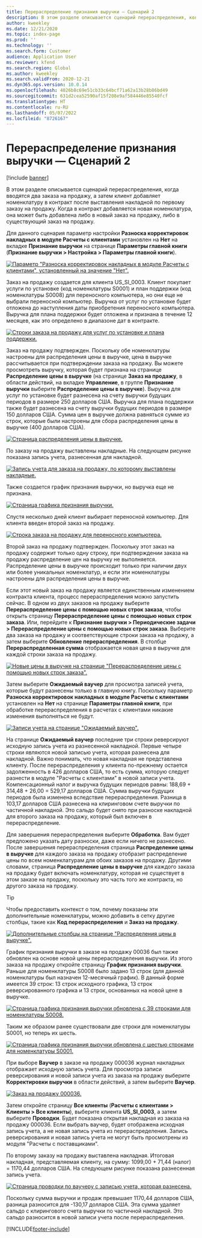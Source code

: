 ```yaml
---
title: Перераспределение признания выручки — Сценарий 2
description: В этом разделе описывается сценарий перераспределения, когда вводятся два заказа на продажу, а затем клиент добавляет номенклатуру в контракт после выставления накладной по первому заказу на продажу. Когда в контракт добавляется новая номенклатура, она может быть добавлена либо в новый заказ на продажу, либо в существующий заказ на продажу.
author: kweekley
ms.date: 12/21/2020
ms.topic: index-page
ms.prod: ''
ms.technology: ''
ms.search.form: Customer
audience: Application User
ms.reviewer: kfend
ms.search.region: Global
ms.author: kweekley
ms.search.validFrom: 2020-12-21
ms.dyn365.ops.version: 10.0.14
ms.openlocfilehash: 4026b8c69e51cb33c64bcf71a62a13b28b86bd49
ms.sourcegitcommit: 631d2cea52590af15f208e9af584446e85540fcf
ms.translationtype: HT
ms.contentlocale: ru-RU
ms.lasthandoff: 05/07/2022
ms.locfileid: "8726167"
---
```

# <a name="revenue-recognition-reallocation--scenario-2"></a>Перераспределение признания выручки — Сценарий 2

[!include [banner](../includes/banner.md)]

В этом разделе описывается сценарий перераспределения, когда вводятся два заказа на продажу, а затем клиент добавляет номенклатуру в контракт после выставления накладной по первому заказу на продажу. Когда в контракт добавляется новая номенклатура, она может быть добавлена либо в новый заказ на продажу, либо в существующий заказ на продажу.

Для данного сценария параметр настройки **Разноска корректировок накладных в модуле Расчеты с клиентами** установлен на **Нет** на вкладке **Признание выручки** на странице **Параметры главной книги** (**Признание выручки \> Настройка \> Параметры главной книги**).

[![Параметр "Разноска корректировок накладных в модуле Расчеты с клиентами", установленный на значение "Нет".](./media/12_rev-rec-scenarios.png)](./media/12_rev-rec-scenarios.png)

Заказ на продажу создается для клиента US\_SI\_0003. Клиент покупает услуги по установке (код номенклатуры S0001) и план поддержки (код номенклатуры S0008) для переносного компьютера, но они еще не выбрали переносной компьютер. Выручка от услуг по установке будет отложена до наступления даты приобретения переносного компьютера. Выручка для плана поддержки будет отложена и признана в течение 12 месяцев, как это определено в диапазоне дат в контракте.

[![Строки заказа на продажу для услуг по установке и плана поддержки.](./media/13_rev-rec-scenarios.png)](./media/13_rev-rec-scenarios.png)

Заказ на продажу подтвержден. Поскольку обе номенклатуры настроены для распределения цены в выручке, цена в выручке рассчитывается при подтверждении заказа на продажу. Вы можете просмотреть выручку, которая будет признана на странице **Распределение цены в выручке** (на странице **Заказ на продажу**, в области действий, на вкладке **Управление**, в группе **Признание выручки** выберите **Распределение цены в выручке**). Выручка для услуг по установке будет разнесена на счету выручки будущих периодов в размере 250 долларов США. Выручка для плана поддержки также будет разнесена на счету выручки будущих периодов в размере 150 долларов США. Сумма цен в выручке должна равняться сумме из строк, которые были настроены для сбора распределения цены в выручке (400 долларов США).

[![Страница распределения цены в выручке.](./media/14_rev-rec-scenarios.png)](./media/14_rev-rec-scenarios.png)

По заказу на продажу выставлены накладные. На следующем рисунке показана запись учета, разнесенная для накладной.

[![Запись учета для заказа на продажу, по которому выставлены накладные.](./media/15_rev-rec-scenarios.png)](./media/15_rev-rec-scenarios.png)

Также создается график признания выручки, но выручка еще не признана.

[![Страница графика признания выручки.](./media/16_rev-rec-scenarios.png)](./media/16_rev-rec-scenarios.png)

Спустя несколько дней клиент выбирает переносной компьютер. Для клиента введен второй заказ на продажу.

[![Строка заказа на продажу для переносного компьютера.](./media/17_rev-rec-scenarios.png)](./media/17_rev-rec-scenarios.png)

Второй заказ на продажу подтвержден. Поскольку этот заказ на продажу содержит только одну строку, при подтверждении заказа на продажу распределение цен на выручку не выполняется. Распределение цены в выручке происходит только при наличии двух или более уникальных номенклатур, и если эти номенклатуры настроены для распределения цены в выручке.

Если этот новый заказ на продажу является единственным изменением контракта клиента, процесс перераспределения можно запустить сейчас. В одном из двух заказов на продажу выберите **Перераспределение цены с помощью новых строк заказа**, чтобы открыть страницу **Перераспределение цены с помощью новых строк заказа**. Или, перейдите к **Признание выручки \> Периодические задачи \> Перераспределение цены с помощью новых строк заказа**. Выберите два заказа на продажу и соответствующие строки заказа на продажу, а затем выберите **Обновление перераспределения**. В столбце **Перераспределенная сумма** отображается новая цена в выручке для каждой строки заказа на продажу.

[![Новые цены в выручке на странице "Перераспределение цены с помощью новых строк заказа".](./media/18_rev-rec-scenarios.png)](./media/18_rev-rec-scenarios.png)

Затем выберите **Ожидаемый ваучер** для просмотра записей учета, которые будут разнесены только в главную книгу. Поскольку параметр **Разноска корректировок накладных в модуле Расчеты с клиентами** установлен на **Нет** на странице **Параметры главной книги**, при обработке перераспределения в расчетах с клиентами никакие изменения выполняться не будут.

[![Записи учета на странице "Ожидаемый ваучер".](./media/19_rev-rec-scenarios.png)](./media/19_rev-rec-scenarios.png)

На странице **Ожидаемый ваучер** последние три строки реверсируют исходную запись учета из разнесенной накладной. Первые четыре строки являются новой записью учета, которая разнесена для накладной. Важно понимать, что новая накладная не представлена клиенту. После перераспределения у клиента по-прежнему остается задолженность в 426 долларов США, то есть сумма, которую следует разнести в модуле "Расчеты с клиентами" в новой записи учета. Компенсационный налог и выручка будущих периодов равны: 188,69 + 314,48 + 26,00 = 529,17 долларов США. Сумма выручки будущих периодов была изменена вследствие перераспределения. Разница в 103,17 долларов США разнесена на клиринговом счете выручки по частичной накладной. Это сальдо будет снято при разноске накладной для второго заказа на продажу, который был включен в перераспределение.

Для завершения перераспределения выберите **Обработка**. Вам будет предложено указать дату разноски, даже если ничего не разнесено. После завершения перераспределения страница **Распределение цены в выручке** для каждого заказа на продажу отобразит распределение цены по всем номенклатурам для обоих заказов на продажу. Другими словами, страница **Распределение цены в выручке** для каждого заказа на продажу будет включать номенклатуру, которая не существует в этом заказе на продажу, поскольку это часть того же контракта, но другого заказа на продажу.

> [!TIP]
> Чтобы предоставить контекст о том, почему показаны эти дополнительные номенклатуры, можно добавить в сетку другие столбцы, такие как **Код перераспределения** и **Заказ на продажу**.
> 
> [![Дополнительные столбцы на странице "Распределения цены в выручке".](./media/20_rev-rec-scenarios.png)](./media/20_rev-rec-scenarios.png)

График признания выручки в заказе на продажу 00036 был также обновлен на основе новой цены перераспределения выручки. Из этого заказа на продажу откройте страницу **График признания выручки**. Раньше для номенклатуры S0008 было задано 13 строк (для данной номенклатуры был назначен 12-месячный график). В данный форме имеется 39 строк: 13 строк исходного графика, 13 строк реверсированного графика и 13 строк, основанных на новой цене в выручке.

[![Страница графика признания выручки обновлена с 39 строками для номенклатуры S0008.](./media/21_rev-rec-scenarios.png)](./media/21_rev-rec-scenarios.png)

Таким же образом ранее существовали две строки для номенклатуры S0001, но теперь их шесть.

[![Страница графика признания выручки обновлена с шестью строками для номенклатуры S0001.](./media/22_rev-rec-scenarios.png)](./media/22_rev-rec-scenarios.png)

При выборе **Ваучер** в заказе на продажу 000036 журнал накладных отображает исходную запись учета. Для просмотра записи реверсирования и новой записи учета из заказа на продажу выберите **Корректировки выручки** в области действий, а затем выберите **Ваучер**.

[![Заказ на продажу 000036.](./media/23_rev-rec-scenarios.png)](./media/23_rev-rec-scenarios.png)

Затем откройте страницу **Все клиенты** (**Расчеты с клиентами \> Клиенты \> Все клиенты**), выберите клиента **US\_SI\_0003**, а затем выберите **Проводки**. Будет показана открытая накладная из заказа на продажу 000036. Если выбрать ваучер, будет отображена исходная запись учета, а не новая запись учета из перераспределения. Запись реверсирования и новая запись учета не могут быть просмотрены из модуля "Расчеты с поставщиками".

По второму заказу на продажу выставлена накладная. Итоговая накладная, представляемая клиенту, на сумму: 1099,00 + 71,44 (налог) = 1170,44 долларов США. На следующем рисунке показана разнесенная запись учета.

[![Страница проводки по ваучеру с записью учета, которая разнесена.](./media/24_rev-rec-scenarios.png)](./media/24_rev-rec-scenarios.png)

Поскольку сумма выручки и продаж превышает 1170,44 долларов США, разница разносится для -130,17 долларов США. Эта сумма удаляет сальдо с клирингового счета выручки по частичной накладной. Это сальдо разносится в новой записи учета после перераспределения.


[!INCLUDE[footer-include](../../includes/footer-banner.md)]
